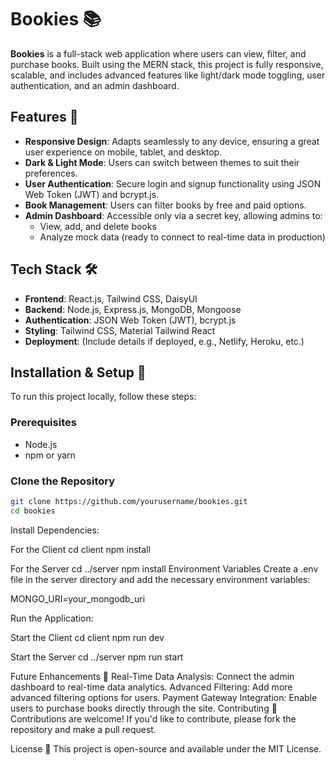 # Bookies 📚

**Bookies** is a full-stack web application where users can view, filter, and purchase books. Built using the MERN stack, this project is fully responsive, scalable, and includes advanced features like light/dark mode toggling, user authentication, and an admin dashboard.

## Features 🌟

- **Responsive Design**: Adapts seamlessly to any device, ensuring a great user experience on mobile, tablet, and desktop.
- **Dark & Light Mode**: Users can switch between themes to suit their preferences.
- **User Authentication**: Secure login and signup functionality using JSON Web Token (JWT) and bcrypt.js.
- **Book Management**: Users can filter books by free and paid options.
- **Admin Dashboard**: Accessible only via a secret key, allowing admins to:
  - View, add, and delete books
  - Analyze mock data (ready to connect to real-time data in production)

## Tech Stack 🛠️

- **Frontend**: React.js, Tailwind CSS, DaisyUI
- **Backend**: Node.js, Express.js, MongoDB, Mongoose
- **Authentication**: JSON Web Token (JWT), bcrypt.js
- **Styling**: Tailwind CSS, Material Tailwind React
- **Deployment**: (Include details if deployed, e.g., Netlify, Heroku, etc.)

## Installation & Setup 🚀

To run this project locally, follow these steps:

### Prerequisites

- Node.js
- npm or yarn

### Clone the Repository

```bash
git clone https://github.com/yourusername/bookies.git
cd bookies
```

Install Dependencies:

For the Client
cd client
npm install

For the Server
cd ../server
npm install
Environment Variables
Create a .env file in the server directory and add the necessary environment variables:

MONGO_URI=your_mongodb_uri

Run the Application:

Start the Client
cd client
npm run dev

Start the Server
cd ../server
npm run start

Future Enhancements 🔮
Real-Time Data Analysis: Connect the admin dashboard to real-time data analytics.
Advanced Filtering: Add more advanced filtering options for users.
Payment Gateway Integration: Enable users to purchase books directly through the site.
Contributing 🤝
Contributions are welcome! If you'd like to contribute, please fork the repository and make a pull request.

License 📄
This project is open-source and available under the MIT License.
